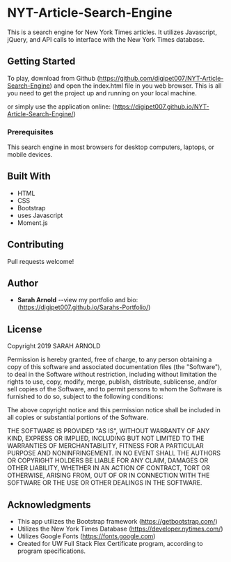 # NYT-Article-Search-Engine

This is a search engine for New York Times articles. It utilizes Javascript, jQuery, and API calls to interface with the New York Times database.

## Getting Started

To play, download from Github (https://github.com/digipet007/NYT-Article-Search-Engine) and open the index.html file in you web browser. This is all you need to get the project up and running on your local machine.

or simply use the application online: (https://digipet007.github.io/NYT-Article-Search-Engine/)

### Prerequisites

This search engine in most browsers for desktop computers, laptops, or mobile devices.

## Built With

* HTML
* CSS
* Bootstrap
* uses Javascript
* Moment.js

## Contributing

Pull requests welcome!

## Author

* **Sarah Arnold** --view my portfolio and bio: (https://digipet007.github.io/Sarahs-Portfolio/)

## License

Copyright 2019 SARAH ARNOLD

Permission is hereby granted, free of charge, to any person obtaining a copy of this software and associated documentation files (the "Software"), to deal in the Software without restriction, including without limitation the rights to use, copy, modify, merge, publish, distribute, sublicense, and/or sell copies of the Software, and to permit persons to whom the Software is furnished to do so, subject to the following conditions:

The above copyright notice and this permission notice shall be included in all copies or substantial portions of the Software.

THE SOFTWARE IS PROVIDED "AS IS", WITHOUT WARRANTY OF ANY KIND, EXPRESS OR IMPLIED, INCLUDING BUT NOT LIMITED TO THE WARRANTIES OF MERCHANTABILITY, FITNESS FOR A PARTICULAR PURPOSE AND NONINFRINGEMENT. IN NO EVENT SHALL THE AUTHORS OR COPYRIGHT HOLDERS BE LIABLE FOR ANY CLAIM, DAMAGES OR OTHER LIABILITY, WHETHER IN AN ACTION OF CONTRACT, TORT OR OTHERWISE, ARISING FROM, OUT OF OR IN CONNECTION WITH THE SOFTWARE OR THE USE OR OTHER DEALINGS IN THE SOFTWARE.

## Acknowledgments

* This app utilizes the Bootstrap framework (https://getbootstrap.com/) 
* Utilizes the New York Times Database (https://developer.nytimes.com/)
* Utilizes Google Fonts (https://fonts.google.com)
* Created for UW Full Stack Flex Certificate program, according to program specifications.
